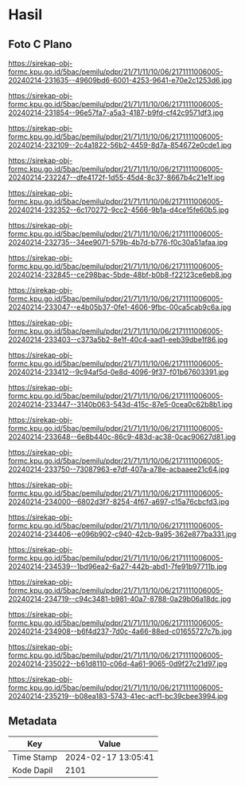 # Hasil

## Foto C Plano

https://sirekap-obj-formc.kpu.go.id/5bac/pemilu/pdpr/21/71/11/10/06/2171111006005-20240214-231635--49609bd6-6001-4253-9641-e70e2c1253d6.jpg

https://sirekap-obj-formc.kpu.go.id/5bac/pemilu/pdpr/21/71/11/10/06/2171111006005-20240214-231854--96e57fa7-a5a3-4187-b9fd-cf42c9571df3.jpg

https://sirekap-obj-formc.kpu.go.id/5bac/pemilu/pdpr/21/71/11/10/06/2171111006005-20240214-232109--2c4a1822-56b2-4459-8d7a-854672e0cde1.jpg

https://sirekap-obj-formc.kpu.go.id/5bac/pemilu/pdpr/21/71/11/10/06/2171111006005-20240214-232247--dfe4172f-1d55-45d4-8c37-8667b4c21e1f.jpg

https://sirekap-obj-formc.kpu.go.id/5bac/pemilu/pdpr/21/71/11/10/06/2171111006005-20240214-232352--6c170272-9cc2-4566-9b1a-d4ce15fe60b5.jpg

https://sirekap-obj-formc.kpu.go.id/5bac/pemilu/pdpr/21/71/11/10/06/2171111006005-20240214-232735--34ee9071-579b-4b7d-b776-f0c30a51afaa.jpg

https://sirekap-obj-formc.kpu.go.id/5bac/pemilu/pdpr/21/71/11/10/06/2171111006005-20240214-232845--ce298bac-5bde-48bf-b0b8-f22123ce6eb8.jpg

https://sirekap-obj-formc.kpu.go.id/5bac/pemilu/pdpr/21/71/11/10/06/2171111006005-20240214-233047--e4b05b37-0fe1-4606-9fbc-00ca5cab9c6a.jpg

https://sirekap-obj-formc.kpu.go.id/5bac/pemilu/pdpr/21/71/11/10/06/2171111006005-20240214-233403--c373a5b2-8e1f-40c4-aad1-eeb39dbe1f86.jpg

https://sirekap-obj-formc.kpu.go.id/5bac/pemilu/pdpr/21/71/11/10/06/2171111006005-20240214-233412--9c94af5d-0e8d-4096-9f37-f01b67603391.jpg

https://sirekap-obj-formc.kpu.go.id/5bac/pemilu/pdpr/21/71/11/10/06/2171111006005-20240214-233447--3140b063-543d-415c-87e5-0cea0c62b8b1.jpg

https://sirekap-obj-formc.kpu.go.id/5bac/pemilu/pdpr/21/71/11/10/06/2171111006005-20240214-233648--6e8b440c-86c9-483d-ac38-0cac90627d81.jpg

https://sirekap-obj-formc.kpu.go.id/5bac/pemilu/pdpr/21/71/11/10/06/2171111006005-20240214-233750--73087963-e7df-407a-a78e-acbaaee21c64.jpg

https://sirekap-obj-formc.kpu.go.id/5bac/pemilu/pdpr/21/71/11/10/06/2171111006005-20240214-234000--6802d3f7-8254-4f67-a697-c15a76cbcfd3.jpg

https://sirekap-obj-formc.kpu.go.id/5bac/pemilu/pdpr/21/71/11/10/06/2171111006005-20240214-234406--e096b902-c940-42cb-9a95-362e877ba331.jpg

https://sirekap-obj-formc.kpu.go.id/5bac/pemilu/pdpr/21/71/11/10/06/2171111006005-20240214-234539--1bd96ea2-6a27-442b-abd1-7fe91b97711b.jpg

https://sirekap-obj-formc.kpu.go.id/5bac/pemilu/pdpr/21/71/11/10/06/2171111006005-20240214-234719--c94c3481-b981-40a7-8788-0a29b06a18dc.jpg

https://sirekap-obj-formc.kpu.go.id/5bac/pemilu/pdpr/21/71/11/10/06/2171111006005-20240214-234908--b6f4d237-7d0c-4a66-88ed-c01655727c7b.jpg

https://sirekap-obj-formc.kpu.go.id/5bac/pemilu/pdpr/21/71/11/10/06/2171111006005-20240214-235022--b61d8110-c06d-4a61-9065-0d9f27c21d97.jpg

https://sirekap-obj-formc.kpu.go.id/5bac/pemilu/pdpr/21/71/11/10/06/2171111006005-20240214-235219--b08ea183-5743-41ec-acf1-bc39cbee3994.jpg


## Metadata

| Key        | Value               |
| ---------- | ------------------- |
| Time Stamp | 2024-02-17 13:05:41 |
| Kode Dapil | 2101                |



